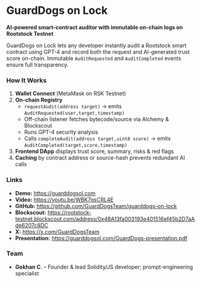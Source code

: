 # GuardDogs on Lock

**AI-powered smart-contract auditor with immutable on-chain logs on Rootstock Testnet**

GuardDogs on Lock lets any developer instantly audit a Rootstock smart contract using GPT-4 and record both the request and AI-generated trust score on-chain. Immutable `AuditRequested` and `AuditCompleted` events ensure full transparency.

### How It Works
1. **Wallet Connect** (MetaMask on RSK Testnet)  
2. **On-chain Registry**  
   - `requestAudit(address target)` → emits `AuditRequested(user,target,timestamp)`  
   - Off-chain listener fetches bytecode/source via Alchemy & Blockscout  
   - Runs GPT-4 security analysis  
   - Calls `completeAudit(address target,uint8 score)` → emits `AuditCompleted(target,score,timestamp)`  
3. **Frontend DApp** displays trust score, summary, risks & red flags  
4. **Caching** by contract address or source-hash prevents redundant AI calls  

### Links
- **Demo:** https://guarddogsol.com  
- **Video:** https://youtu.be/WBK7qsCRL4E  
- **GitHub:** https://github.com/GuardDogsTeam/guarddogs-on-lock  
- **Blockscout:** https://rootstock-testnet.blockscout.com/address/0x48A13fa003193e401516ef45b2D7aAde6207c8DC  
- **X:** https://x.com/GuardDogsTeam  
- **Presentation:** https://guarddogsol.com/GuardDogs-presentation.pdf

### Team
- **Gokhan C.** – Founder & lead Solidity/JS developer; prompt-engineering specialist
